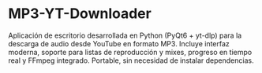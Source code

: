 # MP3-YT-Downloader
Aplicación de escritorio desarrollada en Python (PyQt6 + yt-dlp) para la descarga de audio desde YouTube en formato MP3. Incluye interfaz moderna, soporte para listas de reproducción y mixes, progreso en tiempo real y FFmpeg integrado. Portable, sin necesidad de instalar dependencias.
